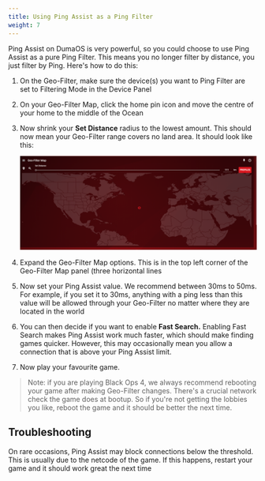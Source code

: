 ```yaml
---
title: Using Ping Assist as a Ping Filter
weight: 7
---
```


Ping Assist on DumaOS is very powerful, so you could choose to use Ping Assist as a pure Ping Filter. This means you no longer filter by distance, you just filter by Ping. Here's how to do this:

1. On the Geo-Filter, make sure the device(s) you want to Ping Filter are set to Filtering Mode in the Device Panel

2. On your Geo-Filter Map, click the home pin icon and move the centre of your home to the middle of the Ocean

3. Now shrink your **Set Distance** radius to the lowest amount. This should now mean your Geo-Filter range covers no land area. It should look like this:
   
   ![ss7nqkcDaFz6snKwYLQEfJ12N8dVb8vzUg.png](using-ping-assist-as-a-ping-filter/ss7nqkcDaFz6snKwYLQEfJ12N8dVb8vzUg.png)

4. Expand the Geo-Filter Map options. This is in the top left corner of the Geo-Filter Map panel (three horizontal lines

5. Now set your Ping Assist value. We recommend between 30ms to 50ms. For example, if you set it to 30ms, anything with a ping less than this value will be allowed through your Geo-Filter no matter where they are located in the world

6. You can then decide if you want to enable **Fast Search.** Enabling Fast Search makes Ping Assist work much faster, which should make finding games quicker. However, this may occasionally mean you allow a connection that is above your Ping Assist limit.

7. Now play your favourite game.

> Note: if you are playing Black Ops 4, we always recommend rebooting your game after making Geo-Filter changes. There's a crucial network check the game does at bootup. So if you're not getting the lobbies you like, reboot the game and it should be better the next time.

## Troubleshooting

On rare occasions, Ping Assist may block connections below the threshold. This is usually due to the netcode of the game. If this happens, restart your game and it should work great the next time
